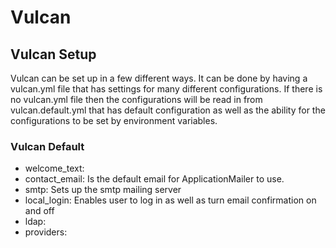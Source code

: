 # Vulcan

## Vulcan Setup

Vulcan can be set up in a few different ways. It can be done by having a vulcan.yml file that has settings for many different configurations. If there is no vulcan.yml file then the configurations will be read in from vulcan.default.yml that has default configuration as well as the ability for the configurations to be set by environment variables.

### Vulcan Default

* welcome_text: 
* contact_email: Is the default email for ApplicationMailer to use.
* smtp: Sets up the smtp mailing server
* local_login: Enables user to log in as well as turn email confirmation on and off
* ldap: 
* providers:

